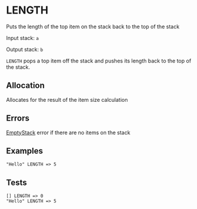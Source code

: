 # LENGTH

Puts the length of the top item on the stack back to the top of the stack

Input stack: `a`

Output stack: `b`

`LENGTH` pops a top item off the stack and pushes its length back to the
top of the stack.

## Allocation

Allocates for the result of the item size calculation

## Errors

[EmptyStack](./ERRORS/EmptyStack.md) error if there are no items on the stack

## Examples

```
"Hello" LENGTH => 5
```

## Tests

```
[] LENGTH => 0
"Hello" LENGTH => 5
```